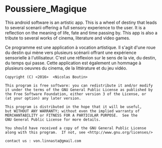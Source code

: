 # Poussiere_Magique
 
 This android software is an artistic app. This is a wheel of destiny that leads to several scenarii offering a full sensory experience to the user. It is a reflection on the meaning of life, fate and time passing by. 
 This app is also a tribute to several works of cinema, literature and video games.
 
 Ce programme est une application à vocation artistique. Il s'agit d'une roue du destin qui mène vers plusieurs scénarii offrant   une expérience sensorielle à l'utilisateur.
 C'est une réflexion sur le sens de la vie, du destin, du temps qui passe.
 Cette application est également un hommage à plusieurs oeuvres du cinema, de la littérature et du jeu vidéo. 
 

 
 
    Copyright (C) <2016>  <Nicolas Boutin>

    This program is free software: you can redistribute it and/or modify
    it under the terms of the GNU General Public License as published by
    the Free Software Foundation, either version 3 of the License, or
    (at your option) any later version.

    This program is distributed in the hope that it will be useful,
    but WITHOUT ANY WARRANTY; without even the implied warranty of
    MERCHANTABILITY or FITNESS FOR A PARTICULAR PURPOSE.  See the
    GNU General Public License for more details.

    You should have received a copy of the GNU General Public License
    along with this program.  If not, see <http://www.gnu.org/licenses/>
    
    contact us : von.linnasta@gmail.com
